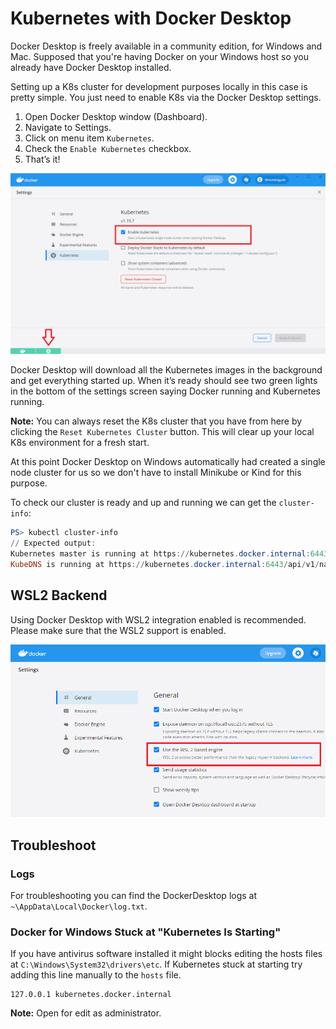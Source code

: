 # Kubernetes with Docker Desktop

Docker Desktop is freely available in a community edition, for Windows and Mac.
Supposed that you're having Docker on your Windows host so you already have Docker Desktop installed.

Setting up a K8s cluster for development purposes locally in this case is pretty simple.
You just need to enable K8s via the Docker Desktop settings.

1. Open Docker Desktop window (Dashboard).
2. Navigate to Settings.
3. Click on menu item `Kubernetes`.
4. Check the `Enable Kubernetes` checkbox.
5. That’s it!

![Screenshot](images/k8s_enabled.png)

Docker Desktop will download all the Kubernetes images in the background and get everything started up. When it’s ready should see two green lights in the bottom of the settings screen saying Docker running and Kubernetes running.

**Note:** You can always reset the K8s cluster that you have from here by clicking the `Reset Kubernetes Cluster` button. This will clear up your local K8s environment for a fresh start.

At this point Docker Desktop on Windows automatically had created a single node cluster for us so we don't have to install Minikube or Kind for this purpose.

To check our cluster is ready and up and running we can get the `cluster-info`:

``` PowerShell
PS> kubectl cluster-info
// Expected output:
Kubernetes master is running at https://kubernetes.docker.internal:6443
KubeDNS is running at https://kubernetes.docker.internal:6443/api/v1/namespaces/kube-system/services/kube-dns:dns/proxy

```

## WSL2 Backend

Using Docker Desktop with WSL2 integration enabled is recommended. Please make sure that the WSL2 support is enabled.

![Screenshot](images/wsl2_enabled.png)

## Troubleshoot

### Logs

For troubleshooting you can find the DockerDesktop logs at `~\AppData\Local\Docker\log.txt`.

### Docker for Windows Stuck at "Kubernetes Is Starting"

If you have antivirus software installed it might blocks editing the hosts files at `C:\Windows\System32\drivers\etc`.
If Kubernetes stuck at starting try adding this line manually to the `hosts` file.

``` text
127.0.0.1 kubernetes.docker.internal
```

**Note:** Open for edit as administrator.
